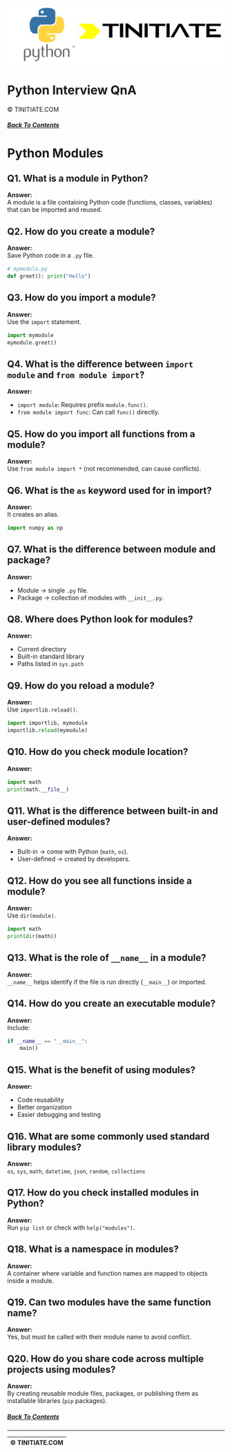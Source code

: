 ![Python Tinitiate Image](../python_tinitiate.png)

# Python Interview QnA
&copy; TINITIATE.COM

##### [Back To Contents](./README.md)

# Python Modules

## Q1. What is a module in Python?
**Answer:**  
A module is a file containing Python code (functions, classes, variables) that can be imported and reused.

## Q2. How do you create a module?
**Answer:**  
Save Python code in a `.py` file.  
```python
# mymodule.py
def greet(): print("Hello")
```

## Q3. How do you import a module?
**Answer:**  
Use the `import` statement.  
```python
import mymodule
mymodule.greet()
```

## Q4. What is the difference between `import module` and `from module import`?
**Answer:**  
- `import module`: Requires prefix `module.func()`.  
- `from module import func`: Can call `func()` directly.

## Q5. How do you import all functions from a module?
**Answer:**  
Use `from module import *` (not recommended, can cause conflicts).

## Q6. What is the `as` keyword used for in import?
**Answer:**  
It creates an alias.  
```python
import numpy as np
```

## Q7. What is the difference between module and package?
**Answer:**  
- Module → single `.py` file.  
- Package → collection of modules with `__init__.py`.

## Q8. Where does Python look for modules?
**Answer:**  
- Current directory  
- Built-in standard library  
- Paths listed in `sys.path`

## Q9. How do you reload a module?
**Answer:**  
Use `importlib.reload()`.  
```python
import importlib, mymodule
importlib.reload(mymodule)
```

## Q10. How do you check module location?
**Answer:**  
```python
import math
print(math.__file__)
```

## Q11. What is the difference between built-in and user-defined modules?
**Answer:**  
- Built-in → come with Python (`math`, `os`).  
- User-defined → created by developers.

## Q12. How do you see all functions inside a module?
**Answer:**  
Use `dir(module)`.  
```python
import math
print(dir(math))
```

## Q13. What is the role of `__name__` in a module?
**Answer:**  
`__name__` helps identify if the file is run directly (`__main__`) or imported.

## Q14. How do you create an executable module?
**Answer:**  
Include:  
```python
if __name__ == "__main__":
    main()
```

## Q15. What is the benefit of using modules?
**Answer:**  
- Code reusability  
- Better organization  
- Easier debugging and testing

## Q16. What are some commonly used standard library modules?
**Answer:**  
`os`, `sys`, `math`, `datetime`, `json`, `random`, `collections`

## Q17. How do you check installed modules in Python?
**Answer:**  
Run `pip list` or check with `help("modules")`.

## Q18. What is a namespace in modules?
**Answer:**  
A container where variable and function names are mapped to objects inside a module.

## Q19. Can two modules have the same function name?
**Answer:**  
Yes, but must be called with their module name to avoid conflict.

## Q20. How do you share code across multiple projects using modules?
**Answer:**  
By creating reusable module files, packages, or publishing them as installable libraries (`pip` packages).

##### [Back To Contents](./README.md)
***
| &copy; TINITIATE.COM |
|----------------------|
